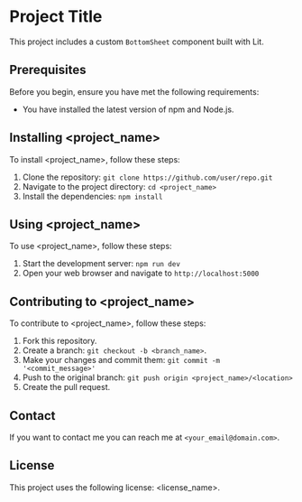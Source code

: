 # Project Title

This project includes a custom `BottomSheet` component built with Lit.

## Prerequisites

Before you begin, ensure you have met the following requirements:

* You have installed the latest version of npm and Node.js.

## Installing <project_name>

To install <project_name>, follow these steps:

1. Clone the repository: `git clone https://github.com/user/repo.git`
2. Navigate to the project directory: `cd <project_name>`
3. Install the dependencies: `npm install`

## Using <project_name>

To use <project_name>, follow these steps:

1. Start the development server: `npm run dev`
2. Open your web browser and navigate to `http://localhost:5000`

## Contributing to <project_name>

To contribute to <project_name>, follow these steps:

1. Fork this repository.
2. Create a branch: `git checkout -b <branch_name>`.
3. Make your changes and commit them: `git commit -m '<commit_message>'`
4. Push to the original branch: `git push origin <project_name>/<location>`
5. Create the pull request.

## Contact

If you want to contact me you can reach me at `<your_email@domain.com>`.

## License

This project uses the following license: <license_name>.
